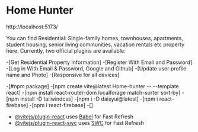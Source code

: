 # Home Hunter

http://localhost:5173/

You can find Residential: Single-family homes, townhouses, apartments, student housing, senior living communities, vacation rentals etc property here.
Currently, two official plugins are available:

-[Get Residential Property Information]
-[Register With Email and Password]
-[Log in With Email & Password, Google and Github]
-[Update user profile name and Photo]
-[Responsive for all devices]

-[#npm package]
-[npm create vite@latest Home-hunter -- --template react]
-[npm install react-router-dom localforage match-sorter sort-by]
-[npm install -D tailwindcss]
-[npm i -D daisyui@latest]
-[npm i react-firebase]
-[npm i react-firebase]
-[]

- [@vitejs/plugin-react](https://github.com/vitejs/vite-plugin-react/blob/main/packages/plugin-react/README.md) uses [Babel](https://babeljs.io/) for Fast Refresh
- [@vitejs/plugin-react-swc](https://github.com/vitejs/vite-plugin-react-swc) uses [SWC](https://swc.rs/) for Fast Refresh
